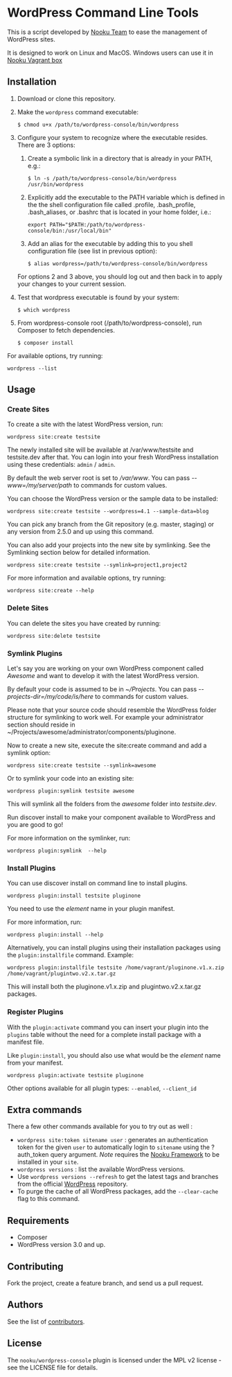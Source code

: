 WordPress Command Line Tools
=========================

This is a script developed by [Nooku Team](http://nooku.org) to ease the management of WordPress sites.

It is designed to work on Linux and MacOS. Windows users can use it in [Nooku Vagrant box](https://github.com/nooku/nooku-vagrant)

Installation
------------

1. Download or clone this repository.

1. Make the `wordpress` command executable:

    `$ chmod u+x /path/to/wordpress-console/bin/wordpress`

1. Configure your system to recognize where the executable resides. There are 3 options:
    1. Create a symbolic link in a directory that is already in your PATH, e.g.:

        `$ ln -s /path/to/wordpress-console/bin/wordpress /usr/bin/wordpress`

    1. Explicitly add the executable to the PATH variable which is defined in the the shell configuration file called .profile, .bash_profile, .bash_aliases, or .bashrc that is located in your home folder, i.e.:

        `export PATH="$PATH:/path/to/wordpress-console/bin:/usr/local/bin"`

    1. Add an alias for the executable by adding this to you shell configuration file (see list in previous option):

        `$ alias wordpress=/path/to/wordpress-console/bin/wordpress`

    For options 2 and 3 above, you should log out and then back in to apply your changes to your current session.

1. Test that wordpress executable is found by your system:

    `$ which wordpress`

1. From wordpress-console root (/path/to/wordpress-console), run Composer to fetch dependencies.

    `$ composer install`

For available options, try running:

    wordpress --list
    
Usage 
-----

### Create Sites

To create a site with the latest WordPress version, run:

    wordpress site:create testsite

The newly installed site will be available at /var/www/testsite and testsite.dev after that. You can login into your fresh WordPress installation using these credentials: `admin` / `admin`.

By default the web server root is set to _/var/www_. You can pass _--www=/my/server/path_ to commands for custom values.

You can choose the WordPress version or the sample data to be installed:

    wordpress site:create testsite --wordpress=4.1 --sample-data=blog

You can pick any branch from the Git repository (e.g. master, staging) or any version from 2.5.0 and up using this command.

You can also add your projects into the new site by symlinking. See the Symlinking section below for detailed information.

    wordpress site:create testsite --symlink=project1,project2

For more information and available options, try running:

    wordpress site:create --help

### Delete Sites

You can delete the sites you have created by running:

    wordpress site:delete testsite

### Symlink Plugins

Let's say you are working on your own WordPress component called _Awesome_ and want to develop it with the latest WordPress version.

By default your code is assumed to be in _~/Projects_. You can pass _--projects-dir=/my/code/is/here_ to commands for custom values.

Please note that your source code should resemble the WordPress folder structure for symlinking to work well. For example your administrator section should reside in ~/Projects/awesome/administrator/components/pluginone.

Now to create a new site, execute the site:create command and add a symlink option:

	wordpress site:create testsite --symlink=awesome

Or to symlink your code into an existing site:

	wordpress plugin:symlink testsite awesome

This will symlink all the folders from the _awesome_ folder into _testsite.dev_.

Run discover install to make your component available to WordPress and you are good to go!

For more information on the symlinker, run:

	wordpress plugin:symlink  --help

### Install Plugins

You can use discover install on command line to install plugins.

	wordpress plugin:install testsite pluginone

You need to use the _element_ name in your plugin manifest.

For more information, run:

	wordpress plugin:install --help
	  
Alternatively, you can install plugins using their installation packages using the `plugin:installfile` command. Example:

    wordpress plugin:installfile testsite /home/vagrant/pluginone.v1.x.zip /home/vagrant/plugintwo.v2.x.tar.gz
    
This will install both the pluginone.v1.x.zip and plugintwo.v2.x.tar.gz packages.

### Register Plugins

With the `plugin:activate` command you can insert your plugin into the `plugins` table without the need for a complete install package with a manifest file.

Like `plugin:install`, you should also use what would be the _element_ name from your manifest.

    wordpress plugin:activate testsite pluginone

Other options available for all plugin types: `--enabled`, `--client_id`

## Extra commands

There a few other commands available for you to try out as well :

* `wordpress site:token sitename user` : generates an authentication token for the given `user` to automatically login to `sitename` using the ?auth_token query argument. *Note* requires the [Nooku Framework](https://github.com/nooku/nooku-framework-wordpress) to be installed in your `site`.
* `wordpress versions` : list the available WordPress versions. 
 * Use `wordpress versions --refresh` to get the latest tags and branches from the official [WordPress](https://github.com/WordPress/WordPress) repository.
 * To purge the cache of all WordPress packages, add the `--clear-cache` flag to this command.

## Requirements

* Composer
* WordPress version 3.0 and up.

## Contributing

Fork the project, create a feature branch, and send us a pull request.

## Authors

See the list of [contributors](https://github.com/nooku/wordpress-console/contributors).

## License

The `nooku/wordpress-console` plugin is licensed under the MPL v2 license - see the LICENSE file for details.
